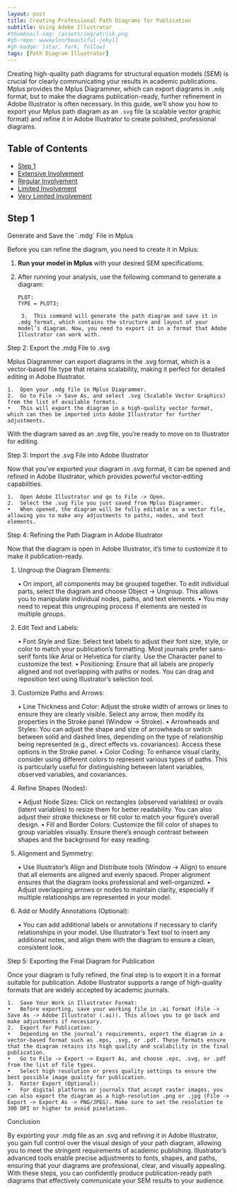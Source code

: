 ```yaml
---
layout: post
title: Creating Professional Path Diagrams for Publication
subtitle: Using Adobe Illustrator
#thumbnail-img: /assets/img/atrisk.png
#gh-repo: wwwaylon/beautiful-jekyll
#gh-badge: [star, fork, follow]
tags: [Path Diagram Illustrator]
---
```


Creating high-quality path diagrams for structural equation models (SEM) is crucial for clearly communicating your results in academic publications. Mplus provides the Mplus Diagrammer, which can export diagrams in `.mdg` format, but to make the diagrams publication-ready, further refinement in Adobe Illustrator is often necessary. In this guide, we’ll show you how to export your Mplus path diagram as an `.svg` file (a scalable vector graphic format) and refine it in Adobe Illustrator to create polished, professional diagrams.

<p><h2>Table of Contents</h2>
<nav id="TableOfContents">
<ul>
<li><a href="#step-1">Step 1</a></li>
<li><a href="#extensive-involvement">Extensive Involvement</a></li>
<li><a href="#regular-involvement">Regular Involvement</a></li>
<li><a href="#limited-involvement">Limited Involvement</a></li>
<li><a href="#very-limited-involvement">Very Limited Involvement</a></li> 
</ul>
</nav>

<h2 id="step-1">Step 1</h2> Generate and Save the `.mdg` File in Mplus

Before you can refine the diagram, you need to create it in Mplus:

1. **Run your model in Mplus** with your desired SEM specifications.
2. After running your analysis, use the following command to generate a diagram:
   
   ```mplus
   PLOT:
   TYPE = PLOT3;

	3.	This command will generate the path diagram and save it in .mdg format, which contains the structure and layout of your model’s diagram. Now, you need to export it in a format that Adobe Illustrator can work with.

Step 2: Export the .mdg File to .svg

Mplus Diagrammer can export diagrams in the .svg format, which is a vector-based file type that retains scalability, making it perfect for detailed editing in Adobe Illustrator.

	1.	Open your .mdg file in Mplus Diagrammer.
	2.	Go to File -> Save As, and select .svg (Scalable Vector Graphics) from the list of available formats.
	•	This will export the diagram in a high-quality vector format, which can then be imported into Adobe Illustrator for further adjustments.

With the diagram saved as an .svg file, you’re ready to move on to Illustrator for editing.

Step 3: Import the .svg File into Adobe Illustrator

Now that you’ve exported your diagram in .svg format, it can be opened and refined in Adobe Illustrator, which provides powerful vector-editing capabilities.

	1.	Open Adobe Illustrator and go to File -> Open.
	2.	Select the .svg file you just saved from Mplus Diagrammer.
	•	When opened, the diagram will be fully editable as a vector file, allowing you to make any adjustments to paths, nodes, and text elements.

Step 4: Refining the Path Diagram in Adobe Illustrator

Now that the diagram is open in Adobe Illustrator, it’s time to customize it to make it publication-ready.

1. Ungroup the Diagram Elements:

	•	On import, all components may be grouped together. To edit individual parts, select the diagram and choose Object -> Ungroup. This allows you to manipulate individual nodes, paths, and text elements.
	•	You may need to repeat this ungrouping process if elements are nested in multiple groups.

2. Edit Text and Labels:

	•	Font Style and Size: Select text labels to adjust their font size, style, or color to match your publication’s formatting. Most journals prefer sans-serif fonts like Arial or Helvetica for clarity. Use the Character panel to customize the text.
	•	Positioning: Ensure that all labels are properly aligned and not overlapping with paths or nodes. You can drag and reposition text using Illustrator’s selection tool.

3. Customize Paths and Arrows:

	•	Line Thickness and Color: Adjust the stroke width of arrows or lines to ensure they are clearly visible. Select any arrow, then modify its properties in the Stroke panel (Window -> Stroke).
	•	Arrowheads and Styles: You can adjust the shape and size of arrowheads or switch between solid and dashed lines, depending on the type of relationship being represented (e.g., direct effects vs. covariances). Access these options in the Stroke panel.
	•	Color Coding: To enhance visual clarity, consider using different colors to represent various types of paths. This is particularly useful for distinguishing between latent variables, observed variables, and covariances.

4. Refine Shapes (Nodes):

	•	Adjust Node Sizes: Click on rectangles (observed variables) or ovals (latent variables) to resize them for better readability. You can also adjust their stroke thickness or fill color to match your figure’s overall design.
	•	Fill and Border Colors: Customize the fill color of shapes to group variables visually. Ensure there’s enough contrast between shapes and the background for easy reading.

5. Alignment and Symmetry:

	•	Use Illustrator’s Align and Distribute tools (Window -> Align) to ensure that all elements are aligned and evenly spaced. Proper alignment ensures that the diagram looks professional and well-organized.
	•	Adjust overlapping arrows or nodes to maintain clarity, especially if multiple relationships are represented in your model.

6. Add or Modify Annotations (Optional):

	•	You can add additional labels or annotations if necessary to clarify relationships in your model. Use Illustrator’s Text tool to insert any additional notes, and align them with the diagram to ensure a clean, consistent look.

Step 5: Exporting the Final Diagram for Publication

Once your diagram is fully refined, the final step is to export it in a format suitable for publication. Adobe Illustrator supports a range of high-quality formats that are widely accepted by academic journals.

	1.	Save Your Work in Illustrator Format:
	•	Before exporting, save your working file in .ai format (File -> Save As -> Adobe Illustrator (.ai)). This allows you to go back and make adjustments if necessary.
	2.	Export for Publication:
	•	Depending on the journal’s requirements, export the diagram in a vector-based format such as .eps, .svg, or .pdf. These formats ensure that the diagram retains its high quality and scalability in the final publication.
	•	Go to File -> Export -> Export As, and choose .eps, .svg, or .pdf from the list of file types.
	•	Select high resolution or press quality settings to ensure the best possible image quality for publication.
	3.	Raster Export (Optional):
	•	For digital platforms or journals that accept raster images, you can also export the diagram as a high-resolution .png or .jpg (File -> Export -> Export As -> PNG/JPEG). Make sure to set the resolution to 300 DPI or higher to avoid pixelation.

Conclusion

By exporting your .mdg file as an .svg and refining it in Adobe Illustrator, you gain full control over the visual design of your path diagram, allowing you to meet the stringent requirements of academic publishing. Illustrator’s advanced tools enable precise adjustments to fonts, shapes, and paths, ensuring that your diagrams are professional, clear, and visually appealing. With these steps, you can confidently produce publication-ready path diagrams that effectively communicate your SEM results to your audience.

